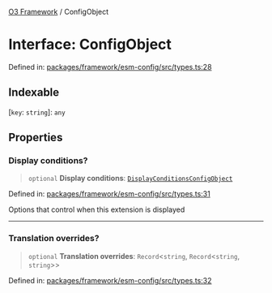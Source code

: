 [O3 Framework](../API.md) / ConfigObject

# Interface: ConfigObject

Defined in: [packages/framework/esm-config/src/types.ts:28](https://github.com/habeshabro/openmrs-esm-core/blob/main/packages/framework/esm-config/src/types.ts#L28)

## Indexable

\[`key`: `string`\]: `any`

## Properties

### Display conditions?

> `optional` **Display conditions**: [`DisplayConditionsConfigObject`](DisplayConditionsConfigObject.md)

Defined in: [packages/framework/esm-config/src/types.ts:31](https://github.com/habeshabro/openmrs-esm-core/blob/main/packages/framework/esm-config/src/types.ts#L31)

Options that control when this extension is displayed

***

### Translation overrides?

> `optional` **Translation overrides**: `Record`\<`string`, `Record`\<`string`, `string`\>\>

Defined in: [packages/framework/esm-config/src/types.ts:32](https://github.com/habeshabro/openmrs-esm-core/blob/main/packages/framework/esm-config/src/types.ts#L32)
